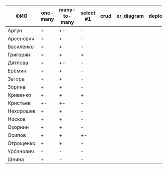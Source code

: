 | **ФИО**     | one-many | many-to-many | select #1 | crud | er_diagram | deploy |
|-------------|----------|--------------|-----------|------|------------|--------|
| Аргун       | +        | +-           | -         |      |            |        |
| Арсенович   | +        | +            | -         |      |            |        |
| Василенко   | +        | +            | -         |      |            |        |
| Григорян    | +        | +            | +         |      |            |        |
| Дятлова     | +        | +-           | -         |      |            |        |
| Ерёмин      | +        | +            | -         |      |            |        |
| Загора      | +        | +            | -         |      |            |        |
| Зорина      | +        | +            | -         |      |            |        |
| Кривенко    | +        | +            | +         |      |            |        |
| Кристьев    | +-       | +-           | -         |      |            |        |
| Нехорошев   | +        | +            | -         |      |            |        |
| Носков      | +        | +            | -         |      |            |        |
| Озорнин     | +        | +            | -         |      |            |        |
| Осипов      | +        | +            | +-        |      |            |        |
| Отрощенко   | +        | +            | -         |      |            |        |
| Урбанович   | -        | -            | -         |      |            |        |
| Шеина       | +        | -            | -         |      |            |        |
